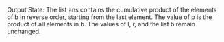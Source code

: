 Output State: The list ans contains the cumulative product of the elements of b in reverse order, starting from the last element. The value of p is the product of all elements in b. The values of l, r, and the list b remain unchanged.